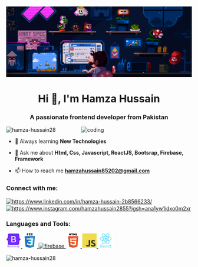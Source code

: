 ![logo](https://github.com/Hamza-Hussain28/Hamza-Hussain28/blob/main/214122618-1bf43327-cdef-456e-81fe-fc71a9070c07.gif)
<h1 align="center">Hi 👋, I'm Hamza Hussain</h1>
<h3 align="center">A passionate frontend developer from Pakistan</h3>
<img align="right"alt="coding"width="300"src="https://i.pinimg.com/originals/81/17/8b/81178b47a8598f0c81c4799f2cdd4057.gif">

<p align="left"> <img src="https://komarev.com/ghpvc/?username=hamza-hussain28&label=Profile%20views&color=0e75b6&style=flat" alt="hamza-hussain28" /> </p>

- 🌱 Always learning **New Technologies**

- 💬 Ask me about **Html, Css, Javascript, ReactJS, Bootsrap, Firebase, Framework**

- 📫 How to reach me **hamzahussain85202@gmail.com**

<h3 align="left">Connect with me:</h3>
<p align="left">
<a href="https://linkedin.com/in/https://www.linkedin.com/in/hamza-hussain-2b8566233/" target="blank"><img align="center" src="https://raw.githubusercontent.com/rahuldkjain/github-profile-readme-generator/master/src/images/icons/Social/linked-in-alt.svg" alt="https://www.linkedin.com/in/hamza-hussain-2b8566233/" height="30" width="40" /></a>
<a href="https://instagram.com/https://www.instagram.com/hamzahussain2855?igsh=ana1yw1idxo0m2xr" target="blank"><img align="center" src="https://raw.githubusercontent.com/rahuldkjain/github-profile-readme-generator/master/src/images/icons/Social/instagram.svg" alt="https://www.instagram.com/hamzahussain2855?igsh=ana1yw1idxo0m2xr" height="30" width="40" /></a>
</p>

<h3 align="left">Languages and Tools:</h3>
<p align="left"> <a href="https://getbootstrap.com" target="_blank" rel="noreferrer"> <img src="https://raw.githubusercontent.com/devicons/devicon/master/icons/bootstrap/bootstrap-plain-wordmark.svg" alt="bootstrap" width="40" height="40"/> </a> <a href="https://www.w3schools.com/css/" target="_blank" rel="noreferrer"> <img src="https://raw.githubusercontent.com/devicons/devicon/master/icons/css3/css3-original-wordmark.svg" alt="css3" width="40" height="40"/> </a> <a href="https://firebase.google.com/" target="_blank" rel="noreferrer"> <img src="https://www.vectorlogo.zone/logos/firebase/firebase-icon.svg" alt="firebase" width="40" height="40"/> </a> <a href="https://www.w3.org/html/" target="_blank" rel="noreferrer"> <img src="https://raw.githubusercontent.com/devicons/devicon/master/icons/html5/html5-original-wordmark.svg" alt="html5" width="40" height="40"/> </a> <a href="https://developer.mozilla.org/en-US/docs/Web/JavaScript" target="_blank" rel="noreferrer"> <img src="https://raw.githubusercontent.com/devicons/devicon/master/icons/javascript/javascript-original.svg" alt="javascript" width="40" height="40"/> </a> <a href="https://reactjs.org/" target="_blank" rel="noreferrer"> <img src="https://raw.githubusercontent.com/devicons/devicon/master/icons/react/react-original-wordmark.svg" alt="react" width="40" height="40"/> </a> </p>

<p><img align="center" src="https://github-readme-stats.vercel.app/api/top-langs?username=hamza-hussain28&show_icons=true&locale=en&layout=compact" alt="hamza-hussain28" /></p>
